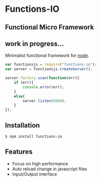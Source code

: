 # Functions-IO
## Functional Micro Framework
## work in progress...
Minimalist functional framework for [node](http://nodejs.org).

```javascript
var functionsjs = require("functions-io");
var server = functionsjs.createServer();

server.factory.scan(function(err){
    if (err){
        console.error(err);
    }
    else{
        server.listen(8080);
    }
});

```

## Installation
```bash
$ npm install functions-io
```

## Features
  * Focus on high performance
  * Auto reload change in javascript files
  * Input/Output interface